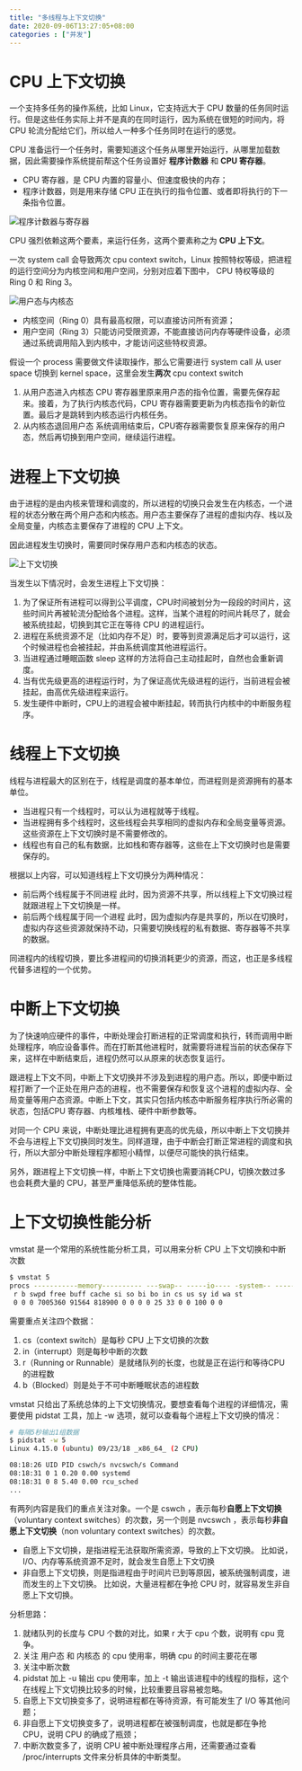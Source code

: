 ```yaml
---
title: "多线程与上下文切换"
date: 2020-09-06T13:27:05+08:00
categories : ["并发"]
---
```

# CPU 上下文切换

一个支持多任务的操作系统，比如 Linux，它支持远大于 CPU 数量的任务同时运行。但是这些任务实际上并不是真的在同时运行，因为系统在很短的时间内，将 CPU 轮流分配给它们，所以给人一种多个任务同时在运行的感觉。

CPU 准备运行一个任务时，需要知道这个任务从哪里开始运行，从哪里加载数据，因此需要操作系统提前帮这个任务设置好 **程序计数器** 和 **CPU 寄存器**。

- CPU 寄存器，是 CPU 内置的容量小、但速度极快的内存；
- 程序计数器，则是用来存储 CPU 正在执行的指令位置、或者即将执行的下一条指令位置。

![程序计数器与寄存器](/assets/concurrency-context-switch/image-20200620180422912.png)

CPU 强烈依赖这两个要素，来运行任务，这两个要素称之为 **CPU 上下文**。

一次 system call 会导致两次 cpu context switch，Linux 按照特权等级，把进程的运行空间分为内核空间和用户空间，分别对应着下图中， CPU 特权等级的 Ring 0 和 Ring 3。

![用户态与内核态](/assets/concurrency-context-switch/image-20200620180500840.png)


- 内核空间（Ring 0）具有最高权限，可以直接访问所有资源；
- 用户空间（Ring 3）只能访问受限资源，不能直接访问内存等硬件设备，必须通过系统调用陷入到内核中，才能访问这些特权资源。

假设一个 process 需要做文件读取操作，那么它需要进行 system call 从 user space 切换到 kernel space，这里会发生**两次** cpu context switch

1. 从用户态进入内核态
CPU 寄存器里原来用户态的指令位置，需要先保存起来。接着，为了执行内核态代码，CPU 寄存器需要更新为内核态指令的新位置。最后才是跳转到内核态运行内核任务。
2. 从内核态退回用户态
系统调用结束后，CPU寄存器需要恢复原来保存的用户态，然后再切换到用户空间，继续运行进程。

# 进程上下文切换

由于进程的是由内核来管理和调度的，所以进程的切换只会发生在内核态，一个进程的状态分散在两个用户态和内核态。用户态主要保存了进程的虚拟内存、栈以及全局变量，内核态主要保存了进程的 CPU 上下文。

因此进程发生切换时，需要同时保存用户态和内核态的状态。

![上下文切换](/assets/concurrency-context-switch/image-20200620180519778.png)

当发生以下情况时，会发生进程上下文切换：

1. 为了保证所有进程可以得到公平调度，CPU时间被划分为一段段的时间片，这些时间片再被轮流分配给各个进程。这样，当某个进程的时间片耗尽了，就会被系统挂起，切换到其它正在等待 CPU 的进程运行。
2. 进程在系统资源不足（比如内存不足）时，要等到资源满足后才可以运行，这个时候进程也会被挂起，并由系统调度其他进程运行。
3. 当进程通过睡眠函数 sleep 这样的方法将自己主动挂起时，自然也会重新调度。
4. 当有优先级更高的进程运行时，为了保证高优先级进程的运行，当前进程会被挂起，由高优先级进程来运行。
5. 发生硬件中断时，CPU上的进程会被中断挂起，转而执行内核中的中断服务程序。

# 线程上下文切换
线程与进程最大的区别在于，线程是调度的基本单位，而进程则是资源拥有的基本单位。

- 当进程只有一个线程时，可以认为进程就等于线程。
- 当进程拥有多个线程时，这些线程会共享相同的虚拟内存和全局变量等资源。这些资源在上下文切换时是不需要修改的。
- 线程也有自己的私有数据，比如栈和寄存器等，这些在上下文切换时也是需要保存的。

根据以上内容，可以知道线程上下文切换分为两种情况：

- 前后两个线程属于不同进程
    此时，因为资源不共享，所以线程上下文切换过程就跟进程上下文切换是一样。
- 前后两个线程属于同一个进程
    此时，因为虚拟内存是共享的，所以在切换时，虚拟内存这些资源就保持不动，只需要切换线程的私有数据、寄存器等不共享的数据。

同进程内的线程切换，要比多进程间的切换消耗更少的资源，而这，也正是多线程代替多进程的一个优势。

# 中断上下文切换
为了快速响应硬件的事件，中断处理会打断进程的正常调度和执行，转而调用中断处理程序，响应设备事件。而在打断其他进程时，就需要将进程当前的状态保存下来，这样在中断结束后，进程仍然可以从原来的状态恢复运行。

跟进程上下文不同，中断上下文切换并不涉及到进程的用户态。所以，即便中断过程打断了一个正处在用户态的进程，也不需要保存和恢复这个进程的虚拟内存、全局变量等用户态资源。中断上下文，其实只包括内核态中断服务程序执行所必需的状态，包括CPU 寄存器、内核堆栈、硬件中断参数等。

对同一个 CPU 来说，中断处理比进程拥有更高的优先级，所以中断上下文切换并不会与进程上下文切换同时发生。同样道理，由于中断会打断正常进程的调度和执行，所以大部分中断处理程序都短小精悍，以便尽可能快的执行结束。

另外，跟进程上下文切换一样，中断上下文切换也需要消耗CPU，切换次数过多也会耗费大量的 CPU，甚至严重降低系统的整体性能。

# 上下文切换性能分析
vmstat 是一个常用的系统性能分析工具，可以用来分析 CPU 上下文切换和中断次数
```bash
$ vmstat 5
procs -----------memory---------- ---swap-- -----io---- -system-- ------cpu-----
 r b swpd free buff cache si so bi bo in cs us sy id wa st
 0 0 0 7005360 91564 818900 0 0 0 0 25 33 0 0 100 0 0
```
需要重点关注四个数据：

1. cs（context switch）是每秒 CPU 上下文切换的次数
2. in（interrupt）则是每秒中断的次数
3. r（Running or Runnable）是就绪队列的长度，也就是正在运行和等待CPU的进程数
4. b（Blocked）则是处于不可中断睡眠状态的进程数

vmstat 只给出了系统总体的上下文切换情况，要想查看每个进程的详细情况，需要使用 pidstat 工具，加上 -w 选项，就可以查看每个进程上下文切换的情况：
```bash
# 每隔5秒输出1组数据
$ pidstat -w 5
Linux 4.15.0 (ubuntu) 09/23/18 _x86_64_ (2 CPU)

08:18:26 UID PID cswch/s nvcswch/s Command
08:18:31 0 1 0.20 0.00 systemd
08:18:31 0 8 5.40 0.00 rcu_sched
...
```
有两列内容是我们的重点关注对象。一个是 cswch ，表示每秒**自愿上下文切换**（voluntary context switches）的次数，另一个则是 nvcswch ，表示每秒**非自愿上下文切换**（non voluntary context switches）的次数。

- 自愿上下文切换，是指进程无法获取所需资源，导致的上下文切换。
    比如说， I/O、内存等系统资源不足时，就会发生自愿上下文切换
- 非自愿上下文切换，则是指进程由于时间片已到等原因，被系统强制调度，进而发生的上下文切换。
    比如说，大量进程都在争抢 CPU 时，就容易发生非自愿上下文切换。

分析思路：

1. 就绪队列的长度与 CPU 个数的对比，如果 r 大于 cpu 个数，说明有 cpu 竞争。
2. 关注 用户态 和 内核态 的 cpu 使用率，明确 cpu 的时间主要花在哪
3. 关注中断次数
4. pidstat 加上 -u 输出 cpu 使用率，加上 -t 输出该进程中的线程的指标，这个在线程上下文切换比较多的时候，比较重要且容易被忽略。
5. 自愿上下文切换变多了，说明进程都在等待资源，有可能发生了 I/O 等其他问题；
6. 非自愿上下文切换变多了，说明进程都在被强制调度，也就是都在争抢 CPU，说明 CPU 的确成了瓶颈；
7. 中断次数变多了，说明 CPU 被中断处理程序占用，还需要通过查看 /proc/interrupts 文件来分析具体的中断类型。
